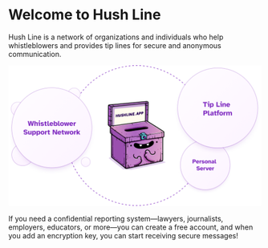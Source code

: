 # Welcome to Hush Line

Hush Line is a network of organizations and individuals who help whistleblowers and provides tip lines for secure and anonymous communication.

<img src="../img/hushline-ecosystem.png">

If you need a confidential reporting system—lawyers, journalists, employers, educators, or more—you can create a free account, and when you add an encryption key, you can start receiving secure messages!
